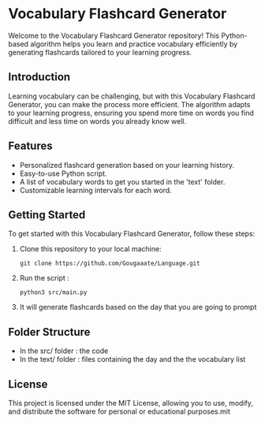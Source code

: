 # Vocabulary Flashcard Generator

Welcome to the Vocabulary Flashcard Generator repository! This Python-based algorithm helps you learn and practice vocabulary efficiently by generating flashcards tailored to your learning progress.

## Introduction

Learning vocabulary can be challenging, but with this Vocabulary Flashcard Generator, you can make the process more efficient. The algorithm adapts to your learning progress, ensuring you spend more time on words you find difficult and less time on words you already know well.

## Features

- Personalized flashcard generation based on your learning history.
- Easy-to-use Python script.
- A list of vocabulary words to get you started in the 'text' folder.
- Customizable learning intervals for each word.

## Getting Started

To get started with this Vocabulary Flashcard Generator, follow these steps:

1. Clone this repository to your local machine:

   ```shell
   git clone https://github.com/Gougaaate/Language.git
   ```
2. Run the script :
   ```shell
   python3 src/main.py
   ```
3. It will generate flashcards based on the day that you are going to prompt

## Folder Structure

- In the src/ folder : the code
- In the text/ folder : files containing the day and the the vocabulary list

## License   
This project is licensed under the MIT License, allowing you to use, modify, and distribute the software for personal or educational purposes.mit
